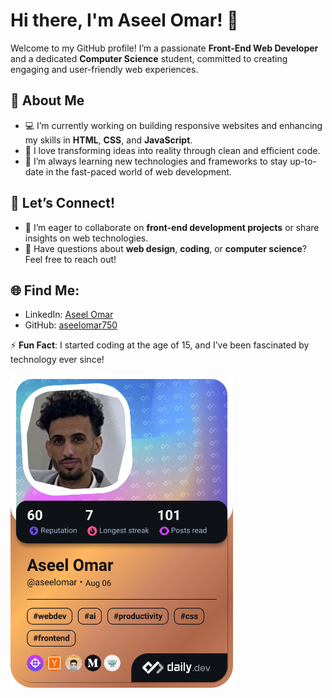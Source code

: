 # Hi there, I'm Aseel Omar! 👋
Welcome to my GitHub profile! I’m a passionate **Front-End Web Developer** and a dedicated **Computer Science** student, committed to creating engaging and user-friendly web experiences.

## 🌟 About Me
- 💻 I’m currently working on building responsive websites and enhancing my skills in **HTML**, **CSS**, and **JavaScript**.
- 🚀 I love transforming ideas into reality through clean and efficient code.
- 🌱 I’m always learning new technologies and frameworks to stay up-to-date in the fast-paced world of web development.

## 💬 Let’s Connect!
- 🤝 I’m eager to collaborate on **front-end development projects** or share insights on web technologies.
- 🧠 Have questions about **web design**, **coding**, or **computer science**? Feel free to reach out!

## 🌐 Find Me:
- LinkedIn: [Aseel Omar](https://www.linkedin.com/in/aseelomar)
- GitHub: [aseelomar750](https://github.com/aseelomar750)

⚡ **Fun Fact**: I started coding at the age of 15, and I’ve been fascinated by technology ever since!

<a href="https://app.daily.dev/aseelomar750"><img src="./devcard.png" width="356" alt="Aseel's Dev Card"/></a>


